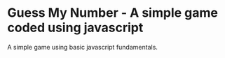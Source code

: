# Guess My Number - A simple game coded using javascript

A simple game using basic javascript fundamentals.
